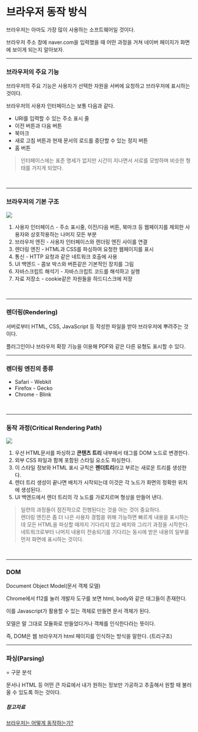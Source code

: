 # 브라우저 동작 방식
브라우저는 아마도 가장 많이 사용하는 소프트웨어일 것이다.

브라우저 주소 창에 naver.com을 입력했을 때 어떤 과정을 거쳐 네이버 페이지가 화면에 보이게 되는지 알아보자.
<br>

***

### 브라우저의 주요 기능
브라우저의 주요 기능은 사용자가 선택한 자원을 서버에 요청하고 브라우저에 표시하는 것이다.

브라우저의 사용자 인터페이스는 보통 다음과 같다.
* URI를 입력할 수 있는 주소 표시 줄
* 이전 버튼과 다음 버튼
* 북마크
* 새로 고침 버튼과 현재 문서의 로드를 중단할 수 있는 정지 버튼
* 홈 버튼

>인터페이스에는 표준 명세가 없지만 시간이 지나면서 서로를 모방하며 비슷한 형태를 가지게 되었다.

<br>

***

### 브라우저의 기본 구조

![](https://d2.naver.com/content/images/2015/06/helloworld-59361-1.png)

1. 사용자 인터페이스 - 주소 표시줄, 이전/다음 버튼, 북마크 등 웹페이지를 제외한 사용자와 상호작용하는 나머지 모든 부분
2. 브라우저 엔진 - 사용자 인터페이스와 렌더링 엔진 사이를 연결
3. 렌더링 엔진 - HTML과 CSS를 파싱하여 요청한 웹페이지를 표시
4. 통신 - HTTP 요청과 같은 네트워크 호출에 사용
5. UI 백엔드 - 콤보 박스와 버튼같은 기본적인 장치를 그림
6. 자바스크립트 해석기 - 자바스크립트 코드를 해석하고 실행
7. 자료 저장소 - cookie같은 자원들을 하드디스크에 저장
<br>

***

### 렌더링(Rendering)
서버로부터 HTML, CSS, JavaScript 등 작성한 파일을 받아 브라우저에 뿌려주는 것이다.

플러그인이나 브라우저 확장 기능을 이용해 PDF와 같은 다른 유형도 표시할 수 있다.
<br>

***

### 렌더링 엔진의 종류
* Safari - Webkit
* Firefox - Gecko
* Chrome - Blink
<br>

***

### 동작 과정(Critical Rendering Path)
![](https://d2.naver.com/content/images/2015/06/helloworld-59361-2.png)
1. 우선 HTML문서를 파싱하고 **콘텐츠 트리** 내부에서 태그를 DOM 노드로 변경한다.
2. 외부 CSS 파일과 함께 포함된 스타일 요소도 파싱한다. 
3. 이 스타일 정보와 HTML 표시 규칙은 **렌더트리**라고 부르는 새로운 트리를 생성한다.
4. 렌더 트리 생성이 끝나면 배치가 시작되는데 이것은 각 노드가 화면의 정확한 위치에 생성된다.
5. UI 백엔드에서 렌더 트리의 각 노드를 가로지르며 형상을 만들어 낸다.

>일련의 과정들이 점진적으로 진행된다는 것을 아는 것이 중요하다. <br>
렌더링 엔진은 좀 더 나은 사용자 경험을 위해 가능하면 빠르게 내용을 표시하는데 모든 HTML을 파싱할 때까지 기다리지 않고 배치와 그리기 과정을 시작한다.<br>
네트워크로부터 나머지 내용이 전송되기를 기다리는 동시에 받은 내용의 일부를 먼저 화면에 표시하는 것이다.

<br>

***

### DOM
Document Object Model(문서 객체 모델)

Chrome에서 f12를 눌러 개발자 도구를 보면 html, body와 같은 태그들이 존재한다. 

이를 Javascript가 활용할 수 있는 객체로 만들면 문서 객체가 된다.

모델은 말 그대로 모듈화로 만들었다거나 객체를 인식한다라는 뜻이다.

즉, DOM은 웹 브라우저가 html 페이지를 인식하는 방식을 말한다. (트리구조)
<br>
  
***

### 파싱(Parsing)
= 구문 분석 

문서나 HTML 등 어떤 큰 자료에서 내가 원하는 정보만 가공하고 추출해서 원할 때 불러올 수 있도록 하는 것이다.
<br>
##### 참고자료
[브라우저는 어떻게 동작하는가?](https://d2.naver.com/helloworld/59361)
